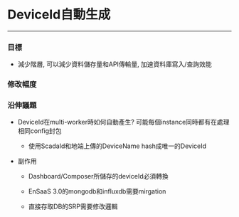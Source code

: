 # DeviceId自動生成

---

### 目標

* 減少階層, 可以減少資料儲存量和API傳輸量, 加速資料庫寫入/查詢效能

### 修改幅度

### 沿伸議題

* DeviceId在multi-worker時如何自動產生? 可能每個instance同時都有在處理相同config封包

  * 使用ScadaId和地端上傳的DeviceName hash成唯一的DeviceId

* 副作用

  * Dashboard/Composer所儲存的deviceId必須轉換

  * EnSaaS 3.0的mongodb和influxdb需要mirgation

  * 直接存取DB的SRP需要修改邏輯



